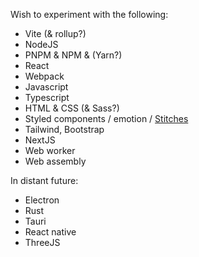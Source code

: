 Wish to experiment with the following:
- Vite (& rollup?)
- NodeJS
- PNPM & NPM & (Yarn?)
- React
- Webpack
- Javascript
- Typescript
- HTML & CSS (& Sass?)
- Styled components / emotion / [Stitches](https://stitches.dev/docs/styling)
- Tailwind, Bootstrap
- NextJS
- Web worker
- Web assembly

In distant future:
- Electron
- Rust
- Tauri
- React native
- ThreeJS